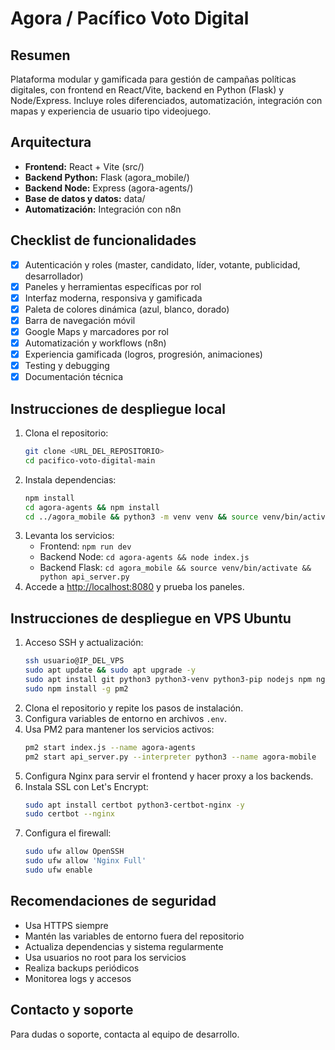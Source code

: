 # Agora / Pacífico Voto Digital

## Resumen
Plataforma modular y gamificada para gestión de campañas políticas digitales, con frontend en React/Vite, backend en Python (Flask) y Node/Express. Incluye roles diferenciados, automatización, integración con mapas y experiencia de usuario tipo videojuego.

## Arquitectura
- **Frontend:** React + Vite (src/)
- **Backend Python:** Flask (agora_mobile/)
- **Backend Node:** Express (agora-agents/)
- **Base de datos y datos:** data/
- **Automatización:** Integración con n8n

## Checklist de funcionalidades
- [x] Autenticación y roles (master, candidato, líder, votante, publicidad, desarrollador)
- [x] Paneles y herramientas específicas por rol
- [x] Interfaz moderna, responsiva y gamificada
- [x] Paleta de colores dinámica (azul, blanco, dorado)
- [x] Barra de navegación móvil
- [x] Google Maps y marcadores por rol
- [x] Automatización y workflows (n8n)
- [x] Experiencia gamificada (logros, progresión, animaciones)
- [x] Testing y debugging
- [x] Documentación técnica

## Instrucciones de despliegue local
1. Clona el repositorio:
   ```bash
   git clone <URL_DEL_REPOSITORIO>
   cd pacifico-voto-digital-main
   ```
2. Instala dependencias:
   ```bash
   npm install
   cd agora-agents && npm install
   cd ../agora_mobile && python3 -m venv venv && source venv/bin/activate && pip install -r requirements.txt
   ```
3. Levanta los servicios:
   - Frontend: `npm run dev`
   - Backend Node: `cd agora-agents && node index.js`
   - Backend Flask: `cd agora_mobile && source venv/bin/activate && python api_server.py`
4. Accede a [http://localhost:8080](http://localhost:8080) y prueba los paneles.

## Instrucciones de despliegue en VPS Ubuntu
1. Acceso SSH y actualización:
   ```bash
   ssh usuario@IP_DEL_VPS
   sudo apt update && sudo apt upgrade -y
   sudo apt install git python3 python3-venv python3-pip nodejs npm nginx ufw -y
   sudo npm install -g pm2
   ```
2. Clona el repositorio y repite los pasos de instalación.
3. Configura variables de entorno en archivos `.env`.
4. Usa PM2 para mantener los servicios activos:
   ```bash
   pm2 start index.js --name agora-agents
   pm2 start api_server.py --interpreter python3 --name agora-mobile
   ```
5. Configura Nginx para servir el frontend y hacer proxy a los backends.
6. Instala SSL con Let's Encrypt:
   ```bash
   sudo apt install certbot python3-certbot-nginx -y
   sudo certbot --nginx
   ```
7. Configura el firewall:
   ```bash
   sudo ufw allow OpenSSH
   sudo ufw allow 'Nginx Full'
   sudo ufw enable
   ```

## Recomendaciones de seguridad
- Usa HTTPS siempre
- Mantén las variables de entorno fuera del repositorio
- Actualiza dependencias y sistema regularmente
- Usa usuarios no root para los servicios
- Realiza backups periódicos
- Monitorea logs y accesos

## Contacto y soporte
Para dudas o soporte, contacta al equipo de desarrollo.
